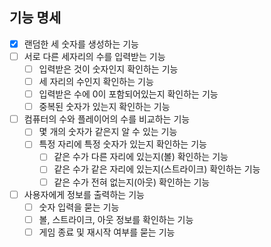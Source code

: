 ## 기능 명세
- [x] 랜덤한 세 숫자를 생성하는 기능
- [ ] 서로 다른 세자리의 수를 입력받는 기능
  - [ ] 입력받은 것이 숫자인지 확인하는 기능
  - [ ] 세 자리의 수인지 확인하는 기능
  - [ ] 입력받은 수에 0이 포함되어있는지 확인하는 기능
  - [ ] 중복된 숫자가 있는지 확인하는 기능
- [ ] 컴퓨터의 수와 플레이어의 수를 비교하는 기능
  - [ ] 몇 개의 숫자가 같은지 알 수 있는 기능
  - [ ] 특정 자리에 특정 숫자가 있는지 확인하는 기능
    - [ ] 같은 수가 다른 자리에 있는지(볼) 확인하는 기능
    - [ ] 같은 수가 같은 자리에 있는지(스트라이크) 확인하는 기능
    - [ ] 같은 수가 전혀 없는지(아웃) 확인하는 기능
- [ ] 사용자에게 정보를 출력하는 기능
  - [ ] 숫자 입력을 묻는 기능
  - [ ] 볼, 스트라이크, 아웃 정보를 확인하는 기능
  - [ ] 게임 종료 및 재시작 여부를 묻는 기능